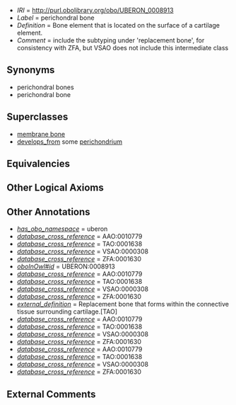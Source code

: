  * *IRI* = http://purl.obolibrary.org/obo/UBERON_0008913
 * *Label* = perichondral bone
 * *Definition* = Bone element that is located on the surface of a cartilage element.
 * *Comment* = include the subtyping under 'replacement bone', for consistency with ZFA, but VSAO does not include this intermediate class

## Synonyms

 * perichondral bones
 * perichondral bone

## Superclasses

 * [membrane bone](../../UBERON/42/UBERON_0007842.md)
 * [develops_from](../../RO/02/RO_0002202.md) some [perichondrium](../../UBERON/22/UBERON_0002222.md)

## Equivalencies


## Other Logical Axioms


## Other Annotations

 * *[has_obo_namespace](../../ce/oboInOwl#hasOBONamespace.md)* = uberon
 * *[database_cross_reference](../../ef/oboInOwl#hasDbXref.md)* = AAO:0010779
 * *[database_cross_reference](../../ef/oboInOwl#hasDbXref.md)* = TAO:0001638
 * *[database_cross_reference](../../ef/oboInOwl#hasDbXref.md)* = VSAO:0000308
 * *[database_cross_reference](../../ef/oboInOwl#hasDbXref.md)* = ZFA:0001630
 * *[oboInOwl#id](../../id/oboInOwl#id.md)* = UBERON:0008913
 * *[database_cross_reference](../../ef/oboInOwl#hasDbXref.md)* = AAO:0010779
 * *[database_cross_reference](../../ef/oboInOwl#hasDbXref.md)* = TAO:0001638
 * *[database_cross_reference](../../ef/oboInOwl#hasDbXref.md)* = VSAO:0000308
 * *[database_cross_reference](../../ef/oboInOwl#hasDbXref.md)* = ZFA:0001630
 * *[external_definition](../../UBPROP/01/UBPROP_0000001.md)* = Replacement bone that forms within the connective tissue surrounding cartilage.[TAO]
 * *[database_cross_reference](../../ef/oboInOwl#hasDbXref.md)* = AAO:0010779
 * *[database_cross_reference](../../ef/oboInOwl#hasDbXref.md)* = TAO:0001638
 * *[database_cross_reference](../../ef/oboInOwl#hasDbXref.md)* = VSAO:0000308
 * *[database_cross_reference](../../ef/oboInOwl#hasDbXref.md)* = ZFA:0001630
 * *[database_cross_reference](../../ef/oboInOwl#hasDbXref.md)* = AAO:0010779
 * *[database_cross_reference](../../ef/oboInOwl#hasDbXref.md)* = TAO:0001638
 * *[database_cross_reference](../../ef/oboInOwl#hasDbXref.md)* = VSAO:0000308
 * *[database_cross_reference](../../ef/oboInOwl#hasDbXref.md)* = ZFA:0001630

## External Comments

